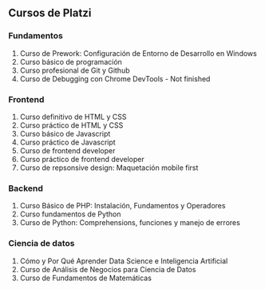 ## Cursos de Platzi

### Fundamentos

1. Curso de Prework: Configuración de Entorno de Desarrollo en Windows
2. Curso básico de programación
3. Curso profesional de Git y Github
4. Curso de Debugging con Chrome DevTools - Not finished

### Frontend

1. Curso definitivo de HTML y CSS
2. Curso práctico de HTML y CSS
3. Curso básico de Javascript
4. Curso práctico de Javascript
5. Curso de frontend developer
6. Curso práctico de frontend developer
7. Curso de repsonsive design: Maquetación mobile first

### Backend

1. Curso Básico de PHP: Instalación, Fundamentos y Operadores
2. Curso fundamentos de Python
3. Curso de Python: Comprehensions, funciones y manejo de errores

### Ciencia de datos

1. Cómo y Por Qué Aprender Data Science e Inteligencia Artificial
2. Curso de Análisis de Negocios para Ciencia de Datos
3. Curso de Fundamentos de Matemáticas
